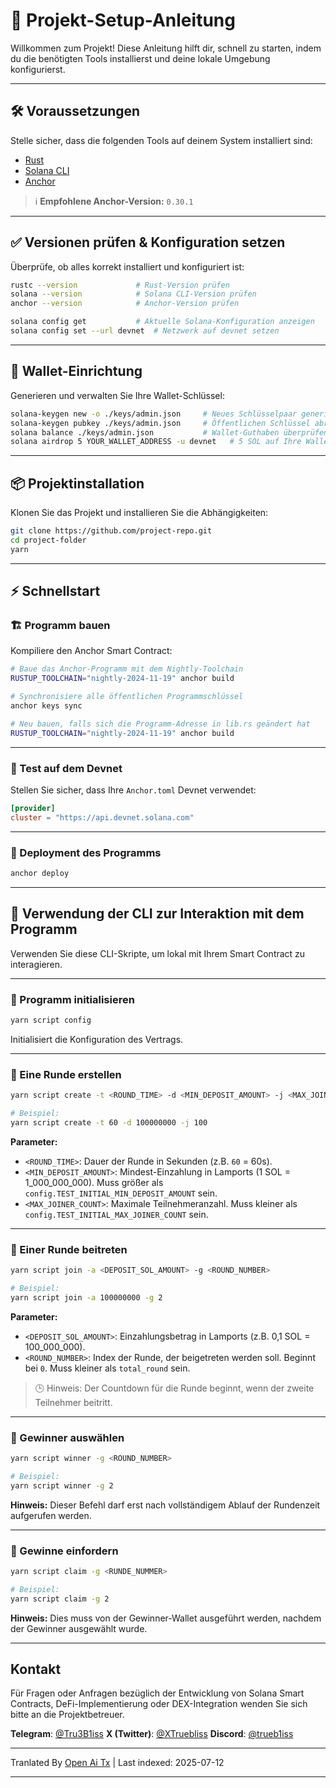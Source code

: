 # 🎯 Projekt-Setup-Anleitung

Willkommen zum Projekt! Diese Anleitung hilft dir, schnell zu starten, indem du die benötigten Tools installierst und deine lokale Umgebung konfigurierst.

---

## 🛠️ Voraussetzungen

Stelle sicher, dass die folgenden Tools auf deinem System installiert sind:

- [Rust](https://www.rust-lang.org/tools/install)
- [Solana CLI](https://docs.solana.com/cli/install-solana-cli-tools)
- [Anchor](https://anchor-lang.com/docs/installation)

> ℹ️ **Empfohlene Anchor-Version:** `0.30.1`

---

## ✅ Versionen prüfen & Konfiguration setzen

Überprüfe, ob alles korrekt installiert und konfiguriert ist:

```bash
rustc --version             # Rust-Version prüfen
solana --version            # Solana CLI-Version prüfen
anchor --version            # Anchor-Version prüfen

solana config get           # Aktuelle Solana-Konfiguration anzeigen
solana config set --url devnet  # Netzwerk auf devnet setzen
```
---

## 🔐 Wallet-Einrichtung

Generieren und verwalten Sie Ihre Wallet-Schlüssel:

```bash
solana-keygen new -o ./keys/admin.json     # Neues Schlüsselpaar generieren
solana-keygen pubkey ./keys/admin.json     # Öffentlichen Schlüssel abrufen
solana balance ./keys/admin.json           # Wallet-Guthaben überprüfen
solana airdrop 5 YOUR_WALLET_ADDRESS -u devnet   # 5 SOL auf Ihre Wallet airdroppen
```

---

## 📦 Projektinstallation

Klonen Sie das Projekt und installieren Sie die Abhängigkeiten:

```bash
git clone https://github.com/project-repo.git
cd project-folder
yarn
```
---

## ⚡ Schnellstart

### 🏗️ Programm bauen

Kompiliere den Anchor Smart Contract:

```bash
# Baue das Anchor-Programm mit dem Nightly-Toolchain
RUSTUP_TOOLCHAIN="nightly-2024-11-19" anchor build

# Synchronisiere alle öffentlichen Programmschlüssel
anchor keys sync

# Neu bauen, falls sich die Programm-Adresse in lib.rs geändert hat
RUSTUP_TOOLCHAIN="nightly-2024-11-19" anchor build
```

---
### 🧪 Test auf dem Devnet

Stellen Sie sicher, dass Ihre `Anchor.toml` Devnet verwendet:

```toml
[provider]
cluster = "https://api.devnet.solana.com"
```

---

### 🚀 Deployment des Programms

```bash
anchor deploy
```

---

## 🧪 Verwendung der CLI zur Interaktion mit dem Programm
Verwenden Sie diese CLI-Skripte, um lokal mit Ihrem Smart Contract zu interagieren.

---

### 🔹 Programm initialisieren

```bash
yarn script config
```

Initialisiert die Konfiguration des Vertrags.

---

### 🔹 Eine Runde erstellen

```bash
yarn script create -t <ROUND_TIME> -d <MIN_DEPOSIT_AMOUNT> -j <MAX_JOINER_COUNT>

# Beispiel:
yarn script create -t 60 -d 100000000 -j 100
```

**Parameter:**

- `<ROUND_TIME>`: Dauer der Runde in Sekunden (z.B. `60` = 60s).
- `<MIN_DEPOSIT_AMOUNT>`: Mindest-Einzahlung in Lamports (1 SOL = 1_000_000_000). Muss größer als `config.TEST_INITIAL_MIN_DEPOSIT_AMOUNT` sein.
- `<MAX_JOINER_COUNT>`: Maximale Teilnehmeranzahl. Muss kleiner als `config.TEST_INITIAL_MAX_JOINER_COUNT` sein.

---

### 🔹 Einer Runde beitreten

```bash
yarn script join -a <DEPOSIT_SOL_AMOUNT> -g <ROUND_NUMBER>

# Beispiel:
yarn script join -a 100000000 -g 2
```
**Parameter:**

- `<DEPOSIT_SOL_AMOUNT>`: Einzahlungsbetrag in Lamports (z.B. 0,1 SOL = 100_000_000).
- `<ROUND_NUMBER>`: Index der Runde, der beigetreten werden soll. Beginnt bei `0`. Muss kleiner als `total_round` sein.

> 🕒 Hinweis: Der Countdown für die Runde beginnt, wenn der zweite Teilnehmer beitritt.

---

### 🔹 Gewinner auswählen

```bash
yarn script winner -g <ROUND_NUMBER>

# Beispiel:
yarn script winner -g 2
```

**Hinweis:** Dieser Befehl darf erst nach vollständigem Ablauf der Rundenzeit aufgerufen werden.

---
### 🔹 Gewinne einfordern

```bash
yarn script claim -g <RUNDE_NUMMER>

# Beispiel:
yarn script claim -g 2
```

**Hinweis:** Dies muss von der Gewinner-Wallet ausgeführt werden, nachdem der Gewinner ausgewählt wurde.

---

## Kontakt

Für Fragen oder Anfragen bezüglich der Entwicklung von Solana Smart Contracts, DeFi-Implementierung oder DEX-Integration wenden Sie sich bitte an die Projektbetreuer.

**Telegram**: [@Tru3B1iss](https://t.me/Tru3B1iss)
**X (Twitter)**: [@XTruebliss](https://x.com/XTruebliss)
**Discord**: [@trueb1iss](https://discord.com/users/1274339638668038187)


---

Tranlated By [Open Ai Tx](https://github.com/OpenAiTx/OpenAiTx) | Last indexed: 2025-07-12

---